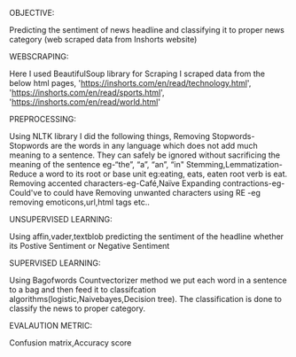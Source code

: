 OBJECTIVE:

Predicting the sentiment of news headline and classifying it to proper news category (web scraped data from Inshorts website) 

WEBSCRAPING:

Here I used BeautifulSoup library for Scraping
I scraped data from the below html pages,
'https://inshorts.com/en/read/technology.html',
'https://inshorts.com/en/read/sports.html',
'https://inshorts.com/en/read/world.html'

PREPROCESSING:

Using NLTK library I did the following things,
Removing Stopwords-Stopwords are the words in any language which does not add much meaning to a sentence. They can safely be ignored without sacrificing the meaning of the sentence eg-“the”, “a”, “an”, “in"
Stemming,Lemmatization-Reduce a word to its root or base unit eg:eating, eats, eaten root verb is eat.
Removing accented characters-eg-Café,Naïve
Expanding contractions-eg-Could've to could have
Removing unwanted characters using RE -eg removing emoticons,url,html tags etc..

UNSUPERVISED LEARNING:

Using affin,vader,textblob predicting the sentiment of the headline whether its Postive Sentiment or Negative Sentiment

SUPERVISED LEARNING:

Using Bagofwords Countvectorizer method we put each word in a sentence to a bag and then feed it to classifcation algorithms(logistic,Naivebayes,Decision tree).
The classification is done to classify the news to proper category.

EVALAUTION METRIC:

Confusion matrix,Accuracy score

